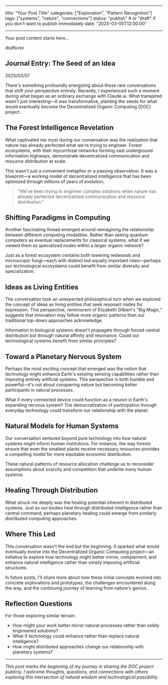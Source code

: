 
---
title: "Your Post Title"
categories: ["Exploration", "Pattern Recognition"]
tags: ["systems", "nature", "connections"]
status: "publish"  # or "draft" if you don't want to publish immediately
date: "2025-03-05T12:00:00" 

---

Your post content starts here...

dsdfsvsv

## Journal Entry: The Seed of an Idea

2025/03/07

There's something profoundly energizing about those rare conversations that shift your perspective entirely. Recently, I experienced such a moment during what began as an ordinary exchange with Claude.ai. What transpired wasn't just interesting—it was transformative, planting the seeds for what would eventually become the Decentralized Organic Computing (DOC) project.

## The Forest Intelligence Revelation

What captivated me most during our conversation was the realization that nature has already perfected what we're trying to engineer. Forest ecosystems, with their mycorrhizal networks forming vast underground information highways, demonstrate decentralized communication and resource distribution at scale.

This wasn't just a convenient metaphor or a passing observation. It was a blueprint—a working model of decentralized intelligence that has been optimized through millions of years of evolution.

> "We've been trying to engineer complex solutions when nature has already perfected decentralized communication and resource distribution."

## Shifting Paradigms in Computing

Another fascinating thread emerged around reimagining the relationship between different computing modalities. Rather than seeing quantum computers as eventual replacements for classical systems, what if we viewed them as specialized nodes within a larger organic network?

Just as a forest ecosystem contains both towering redwoods and microscopic fungi—each with distinct but equally important roles—perhaps our technological ecosystems could benefit from similar diversity and specialization.

## Ideas as Living Entities

The conversation took an unexpected philosophical turn when we explored the concept of ideas as living entities that seek resonant nodes for expression. This perspective, reminiscent of Elizabeth Gilbert's "Big Magic," suggests that innovation may follow more organic patterns than our traditional top-down approaches acknowledge.

Information in biological systems doesn't propagate through forced central distribution but through natural affinity and resonance. Could our technological systems benefit from similar principles?

## Toward a Planetary Nervous System

Perhaps the most exciting concept that emerged was the notion that technology might enhance Earth's existing sensing capabilities rather than imposing entirely artificial systems. This perspective is both humble and powerful—it's not about conquering nature but becoming better participants in natural processes.

What if every connected device could function as a neuron in Earth's expanding nervous system? The democratization of participation through everyday technology could transform our relationship with the planet.

## Natural Models for Human Systems

Our conversation ventured beyond pure technology into how natural systems might inform human institutions. For instance, the way forests ensure that even the smallest plants receive necessary resources provides a compelling model for more equitable economic distribution.

These natural patterns of resource allocation challenge us to reconsider assumptions about scarcity and competition that underlie many human systems.

## Healing Through Distribution

What struck me deeply was the healing potential inherent in distributed systems. Just as our bodies heal through distributed intelligence rather than central command, perhaps planetary healing could emerge from similarly distributed computing approaches.

## Where This Led

This conversation wasn't the end but the beginning. It sparked what would eventually evolve into the Decentralized Organic Computing project—an initiative to explore how technology might better mirror, complement, and enhance natural intelligence rather than simply imposing artificial structures.

In future posts, I'll share more about how these initial concepts evolved into concrete explorations and prototypes, the challenges encountered along the way, and the continuing journey of learning from nature's genius.

## Reflection Questions

For those exploring similar terrain:

- How might your work better mirror natural processes rather than solely engineered solutions?
- What if technology could enhance rather than replace natural intelligence?
- How might distributed approaches change our relationship with planetary systems?

---

_This post marks the beginning of my journey in sharing the DOC project publicly. I welcome thoughts, questions, and connections with others exploring this intersection of natural wisdom and technological possibility._